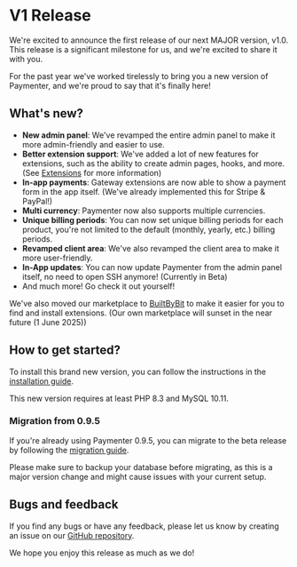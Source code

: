 # V1 Release

We're excited to announce the first release of our next MAJOR version, v1.0. This release is a significant milestone for us, and we're excited to share it with you.

For the past year we've worked tirelessly to bring you a new version of Paymenter, and we're proud to say that it's finally here!

## What's new?

- **New admin panel**: We've revamped the entire admin panel to make it more admin-friendly and easier to use.
- **Better extension support**: We've added a lot of new features for extensions, such as the ability to create admin pages, hooks, and more. (See [Extensions](/docs/development/extensions/index) for more information)
- **In-app payments**: Gateway extensions are now able to show a payment form in the app itself. (We've already implemented this for Stripe & PayPal!)
- **Multi currency**: Paymenter now also supports multiple currencies.
- **Unique billing periods**: You can now set unique billing periods for each product, you're not limited to the default (monthly, yearly, etc.) billing periods.
- **Revamped client area**: We've also revamped the client area to make it more user-friendly.
- **In-App updates**: You can now update Paymenter from the admin panel itself, no need to open SSH anymore! (Currently in Beta)
- And much more! Go check it out yourself!

We've also moved our marketplace to [BuiltByBit](https://builtbybit.com/resources/categories/paymenter.76/) to make it easier for you to find and install extensions. (Our own marketplace will sunset in the near future (1 June 2025))

## How to get started?

To install this brand new version, you can follow the instructions in the [installation guide](/docs/installation/install).

This new version requires at least PHP 8.3 and MySQL 10.11.

### Migration from 0.9.5

If you're already using Paymenter 0.9.5, you can migrate to the beta release by following the [migration guide](/docs/guides/v0-migration).

Please make sure to backup your database before migrating, as this is a major version change and might cause issues with your current setup.

## Bugs and feedback

If you find any bugs or have any feedback, please let us know by creating an issue on our [GitHub repository](https://github.com/Paymenter/Paymenter/issues).

We hope you enjoy this release as much as we do!
